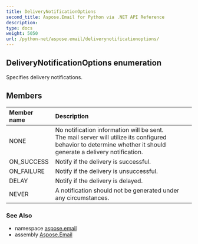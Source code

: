 ```yaml
---
title: DeliveryNotificationOptions
second_title: Aspose.Email for Python via .NET API Reference
description: 
type: docs
weight: 5050
url: /python-net/aspose.email/deliverynotificationoptions/
---
```


## DeliveryNotificationOptions enumeration

Specifies delivery notifications.

## Members
| Member name | Description |
| :- | :- |
|NONE|No notification information will be sent. <br/>            The mail server will utilize its configured behavior to determine whether it should generate a delivery notification.|
|ON_SUCCESS|Notify if the delivery is successful.|
|ON_FAILURE|Notify if the delivery is unsuccessful.|
|DELAY|Notify if the delivery is delayed.|
|NEVER|A notification should not be generated under any circumstances.|

### See Also

* namespace [aspose.email](/email/python-net/aspose.email/)
* assembly [Aspose.Email](/email/python-net/)

